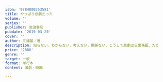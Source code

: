 ```yaml
---
isbn: '9784000253581'
title: やっぱり悲劇だった
volume: ''
series: ''
publisher: 岩波書店
pubdate: '2019-03-20'
cover: ''
author: 三浦基／著
description: 知らない，わからない，考えない，関係ない．こうして悲劇は日常茶飯．だから，あなたのそばには演劇が！
price: '2800'
genre: ''
target: 一般
format: 単行本
content: 演劇・映画

---
```

